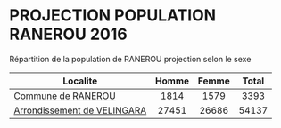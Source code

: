 # PROJECTION POPULATION RANEROU 2016
	
Répartition de la population de RANEROU projection selon le sexe
	
| Localite  | Homme | Femme | Total |
| --------- |:-----:|:-----:|:-----:|
| [Commune de RANEROU](RANEROU) | 1814 | 1579 | 3393 |
| [Arrondissement de VELINGARA](VELINGARA) | 27451 | 26686 | 54137 |
